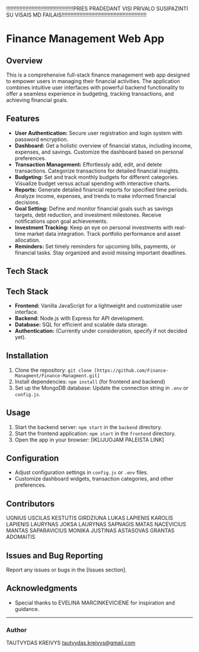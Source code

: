 <!-- @format -->
!!!!!!!!!!!!!!!!!!!!!!!!!!!!!!!!!!!!!!!!!!!!!PRIES PRADEDANT VISI PRIVALO SUSIPAZINTI SU VISAIS MD FAILAIS!!!!!!!!!!!!!!!!!!!!!!!!!!!!!!!!!!!!!!!!!!!!!!!!!!!!!!!!!
# Finance Management Web App

## Overview

This is a comprehensive full-stack finance management web app designed to empower users in managing their financial activities. The application combines intuitive user interfaces with powerful backend functionality to offer a seamless experience in budgeting, tracking transactions, and achieving financial goals.

## Features

- **User Authentication:** Secure user registration and login system with password encryption.
- **Dashboard:** Get a holistic overview of financial status, including income, expenses, and savings. Customize the dashboard based on personal preferences.
- **Transaction Management:** Effortlessly add, edit, and delete transactions. Categorize transactions for detailed financial insights.
- **Budgeting:** Set and track monthly budgets for different categories. Visualize budget versus actual spending with interactive charts.
- **Reports:** Generate detailed financial reports for specified time periods. Analyze income, expenses, and trends to make informed financial decisions.
- **Goal Setting:** Define and monitor financial goals such as savings targets, debt reduction, and investment milestones. Receive notifications upon goal achievements.
- **Investment Tracking:** Keep an eye on personal investments with real-time market data integration. Track portfolio performance and asset allocation.
- **Reminders:** Set timely reminders for upcoming bills, payments, or financial tasks. Stay organized and avoid missing important deadlines.

## Tech Stack

## Tech Stack

- **Frontend:** Vanilla JavaScript for a lightweight and customizable user interface.
- **Backend:** Node.js with Express for API development.
- **Database:** SQL for efficient and scalable data storage.
- **Authentication:** (Currently under consideration, specify if not decided yet).

## Installation

1. Clone the repository: `git clone [https://github.com/Finance-Managment/Finance-Managment.git]`
2. Install dependencies: `npm install` (for frontend and backend)
3. Set up the MongoDB database: Update the connection string in `.env` or `config.js`.

## Usage

1. Start the backend server: `npm start` in the `backend` directory.
2. Start the frontend application: `npm start` in the `frontend` directory.
3. Open the app in your browser: [IKLIJUOJAM PALEISTA LINK]

## Configuration

- Adjust configuration settings in `config.js` or `.env` files.
- Customize dashboard widgets, transaction categories, and other preferences.

## Contributors

UGNIUS USCILAS
KESTUTIS GIRDZIUNA
LUKAS LAPIENIS
KAROLIS LAPIENIS
LAURYNAS JOKSA
LAURYNAS SAPNAGIS
MATAS NACEVICIUS
MANTAS SAPARAVICIUS
MONIKA
JUSTINAS ASTASOVAS
GRANTAS ADOMAITIS

## Issues and Bug Reporting

Report any issues or bugs in the [Issues section].

## Acknowledgments

- Special thanks to EVELINA MARCINKEVICIENE for inspiration and guidance.

---

### Author

TAUTVYDAS KREIVYS
tautvydas.kreivys@gmail.com
